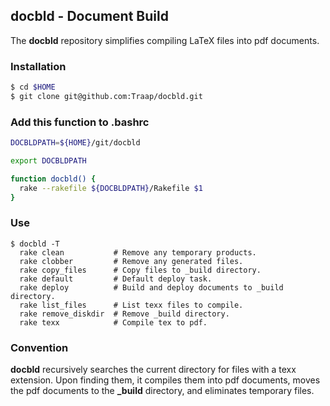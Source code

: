 ## docbld - Document Build 
The **docbld** repository simplifies compiling LaTeX files into pdf documents.

### Installation
```bash
$ cd $HOME
$ git clone git@github.com:Traap/docbld.git
```

### Add this function to .bashrc
```bash
DOCBLDPATH=${HOME}/git/docbld

export DOCBLDPATH

function docbld() {
  rake --rakefile ${DOCBLDPATH}/Rakefile $1
}

```

### Use
```
$ docbld -T
  rake clean           # Remove any temporary products.
  rake clobber         # Remove any generated files.
  rake copy_files      # Copy files to _build directory.
  rake default         # Default deploy task.
  rake deploy          # Build and deploy documents to _build directory.
  rake list_files      # List texx files to compile.
  rake remove_diskdir  # Remove _build directory.
  rake texx            # Compile tex to pdf.
```

### Convention
**docbld** recursively searches the current directory for files with a texx 
extension.  Upon finding them, it compiles them into pdf documents,  moves 
the pdf documents to the **_build** directory, and eliminates temporary files.
